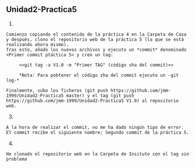## Unidad2-Practica5

1. 

    Comienzo copiando el contenido de la práctica 4 en la Carpeta de Casa y después, clono el repositorio web de la práctica 5 (la que se está realizando ahora mismo).
    Tras esto, añado los nuevos archivos y ejecuto un *commit* denominado <Primer commit ptáctica 5> y creo un tag:

         <<git tag -a V1.0 -m "Primer TAG" (código sha del commit)>>

         *Nota: Para pobtener el código sha del commit ejecuto un -git log-*

    Finalmente, subo los ficheros (git push https://github.com/jmm-1999/Unidad2-Practica5 master) y el tag (git push https://github.com/jmm-1999/Unidad2-Practica5 V1.0) al repositorio web.

3.

    A la hora de realizar el commit, no me ha dado ningún tipo de error. El commit recibe el siguiente nombre: Segundo commit de la práctica 5.

4. 

    He clonado el repositorio web en la Carpeta de Insituto con el tag sin problema